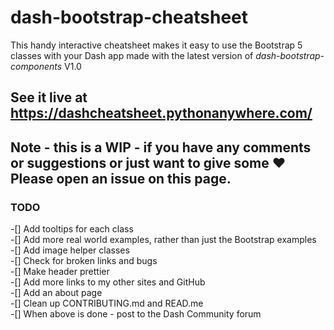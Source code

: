 # dash-bootstrap-cheatsheet

This handy interactive cheatsheet makes it easy to use the Bootstrap 5 classes with your Dash app
made with the latest version of *dash-bootstrap-components* V1.0

## See it live at https://dashcheatsheet.pythonanywhere.com/

## Note - this is a WIP - if you have any comments or suggestions or just want to give some :heart: Please open an issue on this page.

### TODO

 -[] Add tooltips for each class  
 -[] Add more real world examples, rather than just the Bootstrap examples  
 -[] Add image helper classes  
 -[] Check for broken links and bugs  
 -[] Make header prettier  
 -[] Add more links to my other sites and GitHub  
 -[] Add an about page  
 -[] Clean up CONTRIBUTING.md and READ.me  
 -[] When above is done - post to the Dash Community forum  